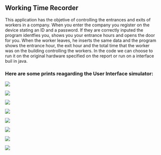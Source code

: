 ## Working Time Recorder

This application has the objetive of controlling the entrances and exits of workers in a company. When you enter the company you register on the device stating an ID and a password.
If they are correctly inputed the program identfies you, shows you your entrance hours and opens the door for you. When the worker leaves, he inserts the same data and the program
shows the entrance hour, the exit hour and the total time that the worker was on the building controlling the workers.
In the code we can choose to run it on the original hardware specified on the report or run on a interface buil in java.

### Here are some prints reagarding the User Interface simulator:

![](https://gyazo.com/24631bf33490e39faf87409704c4538c)

![](https://gyazo.com/cf503ceb2f55ae5de778b5ea751b032c)

![](https://gyazo.com/7c0888e11a44db1ccd409b3d2c141ddb)

![](https://gyazo.com/64a2ae244097f6b530995212c295c76d)

![](https://gyazo.com/f8b2a7e1d301da3f1da6a68ffdf7f57c)

![](https://gyazo.com/42c51bc37976d892ef094f0beeb1f9a1)

![](https://gyazo.com/5d4e3048dddc5e6f78b4e3e5ba35e10f)

![](https://gyazo.com/87db935a4a7ffc5e0becb95d15be0701)



